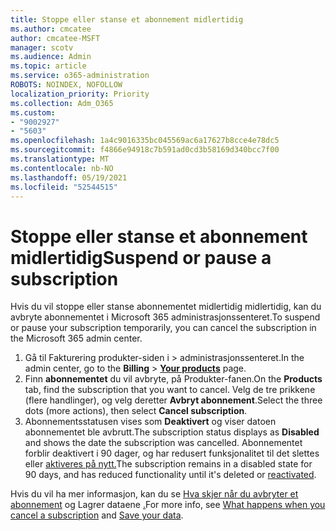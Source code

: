 ```yaml
---
title: Stoppe eller stanse et abonnement midlertidig
ms.author: cmcatee
author: cmcatee-MSFT
manager: scotv
ms.audience: Admin
ms.topic: article
ms.service: o365-administration
ROBOTS: NOINDEX, NOFOLLOW
localization_priority: Priority
ms.collection: Adm_O365
ms.custom:
- "9002927"
- "5603"
ms.openlocfilehash: 1a4c9016335bc045569ac6a17627b8cce4e78dc5
ms.sourcegitcommit: f4866e94918c7b591ad0cd3b58169d340bcc7f00
ms.translationtype: MT
ms.contentlocale: nb-NO
ms.lasthandoff: 05/19/2021
ms.locfileid: "52544515"
---
```

# <a name="suspend-or-pause-a-subscription"></a><span data-ttu-id="58dcc-102">Stoppe eller stanse et abonnement midlertidig</span><span class="sxs-lookup"><span data-stu-id="58dcc-102">Suspend or pause a subscription</span></span>

<span data-ttu-id="58dcc-103">Hvis du vil stoppe eller stanse abonnementet midlertidig midlertidig, kan du avbryte abonnementet i Microsoft 365 administrasjonssenteret.</span><span class="sxs-lookup"><span data-stu-id="58dcc-103">To suspend or pause your subscription temporarily, you can cancel the subscription in the Microsoft 365 admin center.</span></span>

1. <span data-ttu-id="58dcc-104">Gå til Fakturering produkter-siden i   >  **[](https://go.microsoft.com/fwlink/p/?linkid=842054)** administrasjonssenteret.</span><span class="sxs-lookup"><span data-stu-id="58dcc-104">In the admin center, go to the **Billing** > **[Your products](https://go.microsoft.com/fwlink/p/?linkid=842054)** page.</span></span>
2. <span data-ttu-id="58dcc-105">Finn **abonnementet** du vil avbryte, på Produkter-fanen.</span><span class="sxs-lookup"><span data-stu-id="58dcc-105">On the **Products** tab, find the subscription that you want to cancel.</span></span> <span data-ttu-id="58dcc-106">Velg de tre prikkene (flere handlinger), og velg deretter **Avbryt abonnement**.</span><span class="sxs-lookup"><span data-stu-id="58dcc-106">Select the three dots (more actions), then select **Cancel subscription**.</span></span>
3. <span data-ttu-id="58dcc-107">Abonnementsstatusen vises som **Deaktivert** og viser datoen abonnementet ble avbrutt.</span><span class="sxs-lookup"><span data-stu-id="58dcc-107">The subscription status displays as **Disabled** and shows the date the subscription was cancelled.</span></span> <span data-ttu-id="58dcc-108">Abonnementet forblir deaktivert i 90 dager, og har redusert funksjonalitet til det slettes eller [aktiveres på nytt.](/microsoft-365/commerce/subscriptions/reactivate-your-subscription)</span><span class="sxs-lookup"><span data-stu-id="58dcc-108">The subscription remains in a disabled state for 90 days, and has reduced functionality until it's deleted or [reactivated](/microsoft-365/commerce/subscriptions/reactivate-your-subscription).</span></span>

<span data-ttu-id="58dcc-109">Hvis du vil ha mer informasjon, kan du se [Hva skjer når du avbryter et abonnement](/microsoft-365/commerce/subscriptions/cancel-your-subscription#what-happens-when-you-cancel-a-subscription) og Lagrer dataene [.](/microsoft-365/commerce/subscriptions/cancel-your-subscription#save-your-data)</span><span class="sxs-lookup"><span data-stu-id="58dcc-109">For more info, see [What happens when you cancel a subscription](/microsoft-365/commerce/subscriptions/cancel-your-subscription#what-happens-when-you-cancel-a-subscription) and [Save your data](/microsoft-365/commerce/subscriptions/cancel-your-subscription#save-your-data).</span></span>
